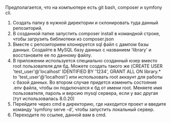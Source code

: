 Предполагается, что на компьютере есть git bash, composer и symfony cli.
1. Создать папку в нужной директории и склонировать туда данный репозиторий.
2. В созданной папке запустить composer install в командной строке, чтобы загрузить библиотеки из composer.json
3. Вместе с репозиторием клонируется sql файл с дампом базы данных. Создайте в MySQL базу данных с названием 'library' и восстановите ее по данному файлу.
4. В приложении используется специально созданный юзер вместо root пользователя для бд.
Можете создать такого же (CREATE USER 'test_user'@'localhost' IDENTIFIED BY '1234', GRANT ALL ON library.* to 'test_user'@'localhost') или использовать root аккаунт для работы с базой данных.
Во втором случае придется изменить состояние .env файла, чтобы он подключался к бд от имени root. Меняете имя пользователя, пароль и версию mysql сервера, если у вас другая (тут использовалась 8.0.20)
5. Перейдите через cmd в директорию, где находится проект и введите команду 'symfony serve -d', чтобы запустить локальный сервер.
6. Переходите по ссылке, данной вам в cmd.
